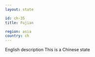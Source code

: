 ```yaml
---
layout: state

id: ch-35
title: Fujian

region: asia
country: ch
---
```

English description
This is a Chinese state